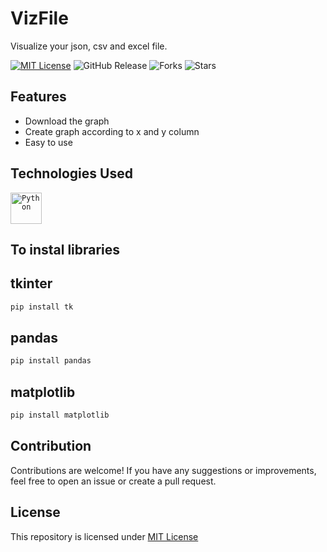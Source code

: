 # VizFile
Visualize your json, csv and excel file.

[![MIT License](https://img.shields.io/badge/License-MIT-green.svg)](https://github.com/Harshit2012/VizFile?tab=MIT-1-ov-file#readme)
![GitHub Release](https://img.shields.io/github/v/release/harshit2012/VizFile)
![Forks](https://img.shields.io/github/forks/harshit2012/VizFile)
![Stars](https://img.shields.io/github/stars/harshit2012/VizFile)

## Features
- Download the graph
- Create graph according to x and y column
- Easy to use

## Technologies Used
<code><img width="50" src="https://user-images.githubusercontent.com/25181517/183423507-c056a6f9-1ba8-4312-a350-19bcbc5a8697.png" alt="Python" title="Python"/></code>

## To instal libraries
## tkinter
```bash
pip install tk
```

## pandas
```bash
pip install pandas
```

## matplotlib
```bash
pip install matplotlib
```

## Contribution
Contributions are welcome! If you have any suggestions or improvements, feel free to open an issue or create a pull request.

## License
This repository is licensed under [MIT License](https://github.com/Harshit2012/LiveMark#MIT-1-ov-file)

